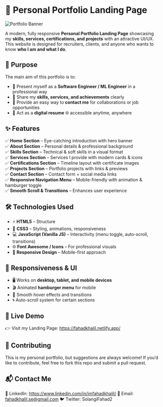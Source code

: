 # 🌟 Personal Portfolio Landing Page 

![Portfolio Banner](https://placehold.co/1200x300/1a5a78/ffffff?text=Welcome+to+My+Portfolio+Website)  

A modern, fully responsive **Personal Portfolio Landing Page** showcasing my **skills, services, certifications, and projects** with an attractive UI/UX.  
This website is designed for recruiters, clients, and anyone who wants to know **who I am and what I do**.  

## 🎯 Purpose  

The main aim of this portfolio is to:  
- 📌 Present myself as a **Software Engineer / ML Engineer** in a professional way  
- 📌 Share my **skills, services, and achievements** clearly  
- 📌 Provide an easy way to **contact me** for collaborations or job opportunities  
- 📌 Act as a **digital resume** 🌐 accessible anytime, anywhere  

## ✨ Features  

✅ **Home Section** – Eye-catching introduction with hero banner  
✅ **About Section** – Personal details & professional background  
✅ **Skills Section** – Technical & soft skills in a visual format  
✅ **Services Section** – Services I provide with modern cards & icons  
✅ **Certifications Section** – Timeline layout with certificate images  
✅ **Projects Section** – Portfolio projects with links & previews  
✅ **Contact Section** – Contact form + social media links  
✅ **Responsive Navigation Menu** – Mobile-friendly with animation & hamburger toggle  
✅ **Smooth Scroll & Transitions** – Enhances user experience  

## 🛠️ Technologies Used  

- ⚡ **HTML5** – Structure  
- 🎨 **CSS3** – Styling, animations, responsiveness  
- 💻 **JavaScript (Vanilla JS)** – Interactivity (menu toggle, auto-scroll, transitions)  
- 🌐 **Font Awesome / Icons** – For professional visuals  
- 📱 **Responsive Design** – Mobile-first approach  

## 📱 Responsiveness & UI  

- 🖥️ Works on **desktop, tablet, and mobile devices**  
- 🎬 Animated **hamburger menu** for mobile  
- 🎨 Smooth hover effects and transitions  
- 🌀 Auto-scroll system for certain sections  

## 🚀 Live Demo

👉 Visit my Landing Page: https://fahadkhalil.netlify.app/ 

## 🤝 Contributing
This is my personal portfolio, but suggestions are always welcome!
If you’d like to contribute, feel free to fork this repo and submit a pull request.

## 📬 Contact Me

💼 LinkedIn: https://www.linkedin.com/in/imfahadkhalil/
📧 Email: fahadkhalil.se@gmail.com
🐦 Twitter: SolangiFahad2
